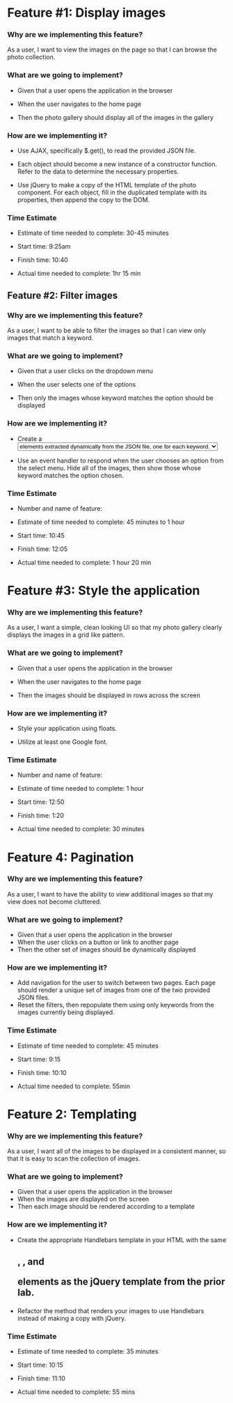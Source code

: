 # Feature #1: Display images

### Why are we implementing this feature?

As a user, I want to view the images on the page so that I can browse the photo collection.

### What are we going to implement?

- Given that a user opens the application in the browser

- When the user navigates to the home page

- Then the photo gallery should display all of the images in the gallery

  

### How are we implementing it?

- Use AJAX, specifically $.get(), to read the provided JSON file.

- Each object should become a new instance of a constructor function. Refer to the data to determine the necessary properties.

- Use jQuery to make a copy of the HTML template of the photo component. For each object, fill in the duplicated template with its properties, then append the copy to the DOM.

### Time Estimate

- Estimate of time needed to complete: 30-45 minutes

- Start time: 9:25am

- Finish time: 10:40

- Actual time needed to complete: 1hr 15 min


## Feature #2: Filter images

### Why are we implementing this feature?

As a user, I want to be able to filter the images so that I can view only images that match a keyword.

### What are we going to implement?

- Given that a user clicks on the dropdown menu

- When the user selects one of the options

- Then only the images whose keyword matches the option should be displayed

  

### How are we implementing it?

- Create a <select> element which contains unique <option> elements extracted dynamically from the JSON file, one for each keyword.

- Use an event handler to respond when the user chooses an option from the select menu. Hide all of the images, then show those whose keyword matches the option chosen.

### Time Estimate

- Number and name of feature: 

- Estimate of time needed to complete: 45 minutes to 1 hour

- Start time: 10:45

- Finish time: 12:05

- Actual time needed to complete: 1 hour 20 min

# Feature #3: Style the application

### Why are we implementing this feature?

As a user, I want a simple, clean looking UI so that my photo gallery clearly displays the images in a grid like pattern.

### What are we going to implement?

- Given that a user opens the application in the browser

- When the user navigates to the home page

- Then the images should be displayed in rows across the screen

  

### How are we implementing it?

- Style your application using floats.

- Utilize at least one Google font.

### Time Estimate

- Number and name of feature: 

- Estimate of time needed to complete: 1 hour

- Start time: 12:50

- Finish time: 1:20

- Actual time needed to complete: 30 minutes

# Feature 4: Pagination

### Why are we implementing this feature?

As a user, I want to have the ability to view additional images so that my view does not become cluttered.

### What are we going to implement?
- Given that a user opens the application in the browser
- When the user clicks on a button or link to another page
- Then the other set of images should be dynamically displayed

### How are we implementing it?
- Add navigation for the user to switch between two pages. Each page should render a unique set of images from one of the two provided JSON files.
- Reset the filters, then repopulate them using only keywords from the images currently being displayed.

### Time Estimate

- Estimate of time needed to complete: 45 minutes

- Start time: 9:15

- Finish time: 10:10

- Actual time needed to complete: 55min

# Feature 2: Templating

### Why are we implementing this feature?

As a user, I want all of the images to be displayed in a consistent manner, so that it is easy to scan the collection of images.

### What are we going to implement?

 - Given that a user opens the application in the browser
 - When the images are displayed on the screen
 - Then each image should be rendered according to a template

### How are we implementing it?
 - Create the appropriate Handlebars template in your HTML with the same <h2>, <img>, and <p> elements as the jQuery template from the prior lab.
 - Refactor the method that renders your images to use Handlebars instead of making a copy with jQuery.

 ### Time Estimate

- Estimate of time needed to complete: 35 minutes

- Start time: 10:15

- Finish time: 11:10

- Actual time needed to complete: 55 mins
